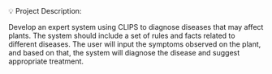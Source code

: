 <aside>
💡 Project Description:

Develop an expert system using CLIPS to diagnose diseases that may affect plants. The system should include a set of rules and facts related to different diseases. The user will input the symptoms observed on the plant, and based on that, the system will diagnose the disease and suggest appropriate treatment.

</aside>
